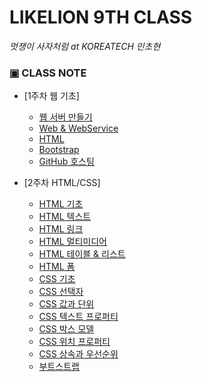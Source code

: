 # LIKELION 9TH CLASS

_멋쟁이 사자처럼 at KOREATECH 민초현_


### ▣ CLASS NOTE 
  * [1주차 웹 기초]
    * [웹 서버 만들기](https://github.com/angly97/LilkeLion-first-semester/blob/master/1%EC%A3%BC%EC%B0%A8_%EC%9B%B9%EA%B8%B0%EC%B4%88/%EC%9B%B9%EC%84%9C%EB%B2%84%EB%A5%BC%EB%A7%8C%EB%93%9C%EB%8A%94%EB%B0%A9%EB%B2%95.md)
    * [Web & WebService](https://github.com/angly97/LilkeLion-first-semester/blob/master/1%EC%A3%BC%EC%B0%A8_%EC%9B%B9%EA%B8%B0%EC%B4%88/Web%26WebService.md)
    * [HTML](https://github.com/angly97/LilkeLion-first-semester/blob/master/1%EC%A3%BC%EC%B0%A8_%EC%9B%B9%EA%B8%B0%EC%B4%88/HTML.md)
    * [Bootstrap](https://github.com/angly97/LilkeLion-first-semester/blob/master/1%EC%A3%BC%EC%B0%A8_%EC%9B%B9%EA%B8%B0%EC%B4%88/Bootstrap.md)
    * [GitHub 호스팅](https://github.com/angly97/LilkeLion-first-semester/blob/master/1%EC%A3%BC%EC%B0%A8_%EC%9B%B9%EA%B8%B0%EC%B4%88/GitHub.md)
   
  * [2주차 HTML/CSS]
    * [HTML 기초](https://github.com/angly97/LilkeLion-first-semester/blob/master/2%EC%A3%BC%EC%B0%A8_HTML%26CSS/HTML-%EA%B8%B0%EC%B4%88.md)
    * [HTML 텍스트](https://github.com/angly97/LilkeLion-first-semester/blob/master/2%EC%A3%BC%EC%B0%A8_HTML%26CSS/HTML-%ED%85%8D%EC%8A%A4%ED%8A%B8.md)
    * [HTML 링크](https://github.com/angly97/LilkeLion-first-semester/blob/master/2%EC%A3%BC%EC%B0%A8_HTML%26CSS/HTML-%EB%A7%81%ED%81%AC.md)
    * [HTML 멀티미디어](https://github.com/angly97/LilkeLion-first-semester/blob/master/2%EC%A3%BC%EC%B0%A8_HTML%26CSS/HTML-%EB%A9%80%ED%8B%B0%EB%AF%B8%EB%94%94%EC%96%B4.md)
    * [HTML 테이블 & 리스트](https://github.com/angly97/LilkeLion-first-semester/blob/master/2%EC%A3%BC%EC%B0%A8_HTML%26CSS/HTML-%ED%85%8C%EC%9D%B4%EB%B8%94%26%EB%A6%AC%EC%8A%A4%ED%8A%B8.md)
    * [HTML 폼](https://github.com/angly97/LilkeLion-first-semester/blob/master/2%EC%A3%BC%EC%B0%A8_HTML%26CSS/HTML-%ED%8F%BC.md)
    * [CSS 기초](https://github.com/angly97/LilkeLion-first-semester/blob/master/2%EC%A3%BC%EC%B0%A8_HTML%26CSS/CSS-%EA%B8%B0%EC%B4%88.md)  
    * [CSS 선택자](https://github.com/angly97/LilkeLion-first-semester/blob/master/2%EC%A3%BC%EC%B0%A8_HTML&CSS/CSS-%EC%84%A0%ED%83%9D%EC%9E%90.md)
    * [CSS 값과 단위](https://github.com/angly97/LilkeLion-first-semester/blob/master/2%EC%A3%BC%EC%B0%A8_HTML%26CSS/CSS-%EA%B0%92%EA%B3%BC%EB%8B%A8%EC%9C%84.md)
    * [CSS 텍스트 프로퍼티](https://github.com/angly97/LilkeLion-first-semester/blob/master/2%EC%A3%BC%EC%B0%A8_HTML%26CSS/CSS-%ED%85%8D%EC%8A%A4%ED%8A%B8%ED%94%84%EB%A1%9C%ED%8D%BC%ED%8B%B0.md)
    * [CSS 박스 모델](https://github.com/angly97/LilkeLion-first-semester/blob/master/2%EC%A3%BC%EC%B0%A8_HTML%26CSS/CSS-%EB%B0%95%EC%8A%A4%EB%AA%A8%EB%8D%B8.md)
    * [CSS 위치 프로퍼티]()
    * [CSS 상속과 우선순위]()
    * [부트스트랩]()
   
